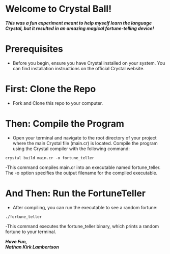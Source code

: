 # Welcome to Crystal Ball!
***This was a fun experiment meant to help myself learn the language Crystal, 
but it resulted in an amazing magical fortune-telling device!***
# Prerequisites
- Before you begin, ensure you have Crystal installed on your system. You can find installation instructions on the official Crystal website.
# First: Clone the Repo
- Fork and Clone this repo to your computer.
# Then: Compile the Program
- Open your terminal and navigate to the root directory of your project where the main Crystal file (main.cr) is located. Compile the program using the Crystal compiler with the following command:

```
crystal build main.cr -o fortune_teller
```

-This command compiles main.cr into an executable named fortune_teller. The -o option specifies the output filename for the compiled executable.

# And Then: Run the FortuneTeller
- After compiling, you can run the executable to see a random fortune:

```
./fortune_teller
```

-This command executes the fortune_teller binary, which prints a random fortune to your terminal.

***Have Fun,<br>
Nathan Kirk Lambertson***